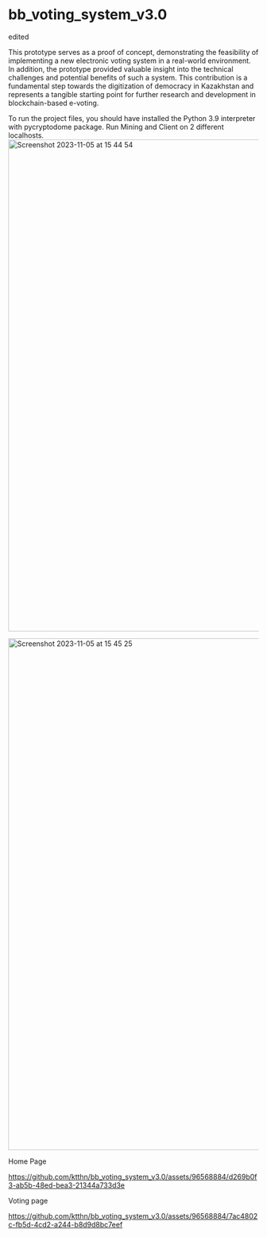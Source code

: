 # bb_voting_system_v3.0
edited


This prototype serves as a proof of concept, demonstrating the feasibility of implementing a new electronic voting system in a real-world environment. 
In addition, the prototype provided valuable insight into the technical challenges and potential benefits of such a system. 
This contribution is a fundamental step towards the digitization of democracy in Kazakhstan 
and represents a tangible starting point for further research and development in blockchain-based e-voting.

To run the project files, you should have installed the Python 3.9 interpreter with pycryptodome package.
Run Mining and Client on 2 different localhosts.
<img width="988" alt="Screenshot 2023-11-05 at 15 44 54" src="https://github.com/ktthn/bb_voting_system_v3.0/assets/96568884/5f1658d3-93a3-4afd-b006-28823166c2e4">

<img width="1028" alt="Screenshot 2023-11-05 at 15 45 25" src="https://github.com/ktthn/bb_voting_system_v3.0/assets/96568884/98a0c730-f858-4ea8-9647-ea4555997ce6">


Home Page

https://github.com/ktthn/bb_voting_system_v3.0/assets/96568884/d269b0f3-ab5b-48ed-bea3-21344a733d3e

Voting page

https://github.com/ktthn/bb_voting_system_v3.0/assets/96568884/7ac4802c-fb5d-4cd2-a244-b8d9d8bc7eef


